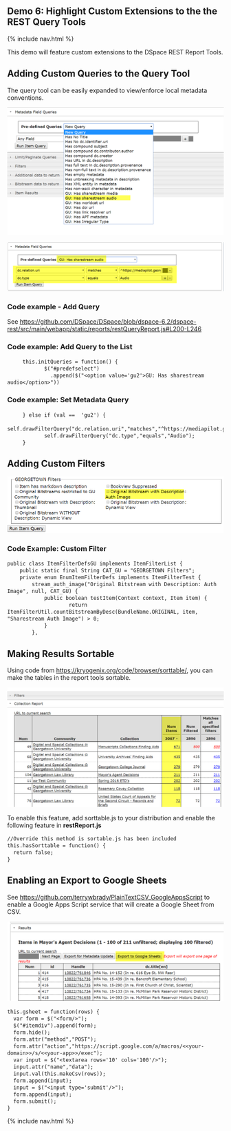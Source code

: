 
## Demo 6: Highlight Custom Extensions to the the REST Query Tools 

{% include nav.html %}

This demo will feature custom extensions to the DSpace REST Report Tools.

## Adding Custom Queries to the Query Tool

The query tool can be easily expanded to view/enforce local metadata conventions.

![Screenshot: Georgetown Custom Queries](cust1.png)

![Screenshot: Sample Custom Query](cust2.png)

### Code example - Add Query

See https://github.com/DSpace/DSpace/blob/dspace-6.2/dspace-rest/src/main/webapp/static/reports/restQueryReport.js#L200-L246

### Code example: Add Query to the List

         this.initQueries = function() {
                $("#predefselect")
                  .append($("<option value='gu2'>GU: Has sharestream audio</option>"))

### Code example: Set Metadata Query
         } else if (val ==  'gu2') {
                self.drawFilterQuery("dc.relation.uri","matches","^https://mediapilot.georgetown.edu.*$");                                            
                self.drawFilterQuery("dc.type","equals","Audio");                                             
         }

## Adding Custom Filters

![Screenshot: Custom Filters for Georgetown](cust3.png)

### Code Example: Custom Filter

    public class ItemFilterDefsGU implements ItemFilterList {
        public static final String CAT_GU = "GEORGETOWN Filters";
        private enum EnumItemFilterDefs implements ItemFilterTest {
            stream_auth_image("Original Bitstream with Description: Auth Image", null, CAT_GU) {
                public boolean testItem(Context context, Item item) {
                        return ItemFilterUtil.countBitstreamByDesc(BundleName.ORIGINAL, item, "Sharestream Auth Image") > 0;
                }
            },
  
## Making Results Sortable
Using code from https://kryogenix.org/code/browser/sorttable/, you can make the tables in the report tools sortable.

![Screenshot: Sortable Result Columns](cust4.png)

To enable this feature, add sorttable.js to your distribution and enable the following feature in __restReport.js__

    //Override this method is sortable.js has been included
    this.hasSorttable = function() {
      return false;
    }

## Enabling an Export to Google Sheets

See https://github.com/terrywbrady/PlainTextCSV_GoogleAppsScript to enable a Google Apps Script service that will create a Google Sheet from CSV.

![Screenshot: Export to Google Sheets Example](cust5.png)

    this.gsheet = function(rows) {
      var form = $("<form/>");
      $("#itemdiv").append(form);
      form.hide();
      form.attr("method","POST");
      form.attr("action","https://script.google.com/a/macros/<<your-domain>>/s/<<your-app>>/exec");
      var input = $("<textarea rows='10' cols='100'/>");
      input.attr("name","data");
      input.val(this.makeCsv(rows));
      form.append(input);
      input = $("<input type='submit'/>");
      form.append(input);
      form.submit();
    }


  
{% include nav.html %}
